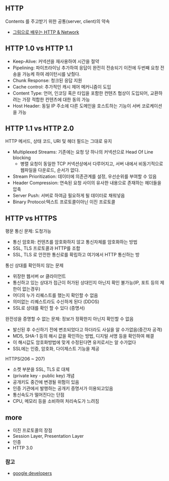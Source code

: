 ## HTTP
Contents 를 주고받기 위한 공통(server, client)의 약속
- [그림으로 배우는 HTTP & Network](https://book.naver.com/bookdb/book_detail.nhn?bid=8657832)



## HTTP 1.0 vs HTTP 1.1
- Keep-Alive: 커넥션을 재사용하여 시간을 절약
- Pipelining: 파이프라이닝 추가하여 응답이 완전히 전송되기 이전에 두번째 요청 전송을 가능케 하여 레이턴시를 낮췄다.
- Chunk Response: 청크된 응답 지원
- Cache control: 추가적인 캐시 제어 메커니즘이 도입
- Content Type: 언어, 인코딩 혹은 타입을 포함한 컨텐츠 협상이 도입되어, 교환하려는 가장 적합한 컨텐츠에 대한 동의 가능
- Host Header: 동일 IP 주소에 다른 도메인을 호스트하는 기능이 서버 코로케이션을 가능



## HTTP 1.1 vs HTTP 2.0
HTTP 메서드, 상태 코드, URI 및 헤더 필드는 그대로 유지
- Multiplexed Streams: 기존에는 요청 당 하나의 커넥션으로 Head Of Line blocking
  - 병렬 요청이 동일한 TCP 커넥션상에서 다루어지고, 서버 내에서 비동기적으로 웹파일을 다운로드, 순서가 없다.
- Stream Prioritization: 데이터에 의존관계를 설정, 우선순위를 부여할 수 있음
- Header Compression: 연속된 요청 사이의 유사한 내용으로 존재하는 헤더들을 압축
- Server Push: 서버로 하여금 필요하게 될 데이터로 채워넣음  
- Binary Protocol:텍스트 프로토콜이아닌 이진 프로토콜



## HTTP vs HTTPS

평문 통신 문제: 도청가능
- 통신 암호화: 컨텐츠를 암호화하지 않고 통신자체를 암호화하는 방법
- SSL, TLS 프로토콜과 HTTP를 조합
- SSL, TLS 로 안전한 통신로를 확립하고 여기에서 HTTP 통신하는 방

통신 상대를 확인하지 않는 문제
- 위장한 웹서버 or 클라이언트
- 통신하고 있는 상대가 접근이 허가된 상대인지 아닌지 확인 불가능(IP, 포트 등의 제한이 없는경우)
- 어디의 누가 리퀘스트를 했는지 확인할 수 없음
- 의미없는 리퀘스트라도 수신하게 된다 (DDOS)
- SSL로 상대를 확인 할 수 있다 (증명서)

완전성을 증명할 수 없는 문제: 정보가 정확한지 아닌지 확인할 수 없음
- 발신된 후 수신하기 전에 변조되었다고 하더라도 사실을 알 수가없음(중간자 공격)
- MD5, SHA-1 등의 해시 값을 확인하는 방법, 디지털 서명 등을 확인하여 해결
- 이 해시값도 암호화방법에 맞게 수정된다면 유저로서는 알 수가없다
- SSL에는 인증, 암호화, 다이제스트 기능을 제공

HTTPS(206 ~ 207)
- 소켓 부분을 SSL, TLS 로 대체
- (private key - public key) 개념
- 공개키도 중간에 변경될 위험이 있음
- 인증 기관에서 발행하는 공개키 증명서가 이용되고있음
- 통신속도가 떨어진다는 단점
- CPU, 메모리 등을 소비하여 처리속도가 느려짐



## more
- 이진 프로토콜의 장점
- Session Layer, Presentation Layer
- 인증 
- HTTP 3.0


### 참고
- [google developers](https://developers.google.com/web/fundamentals/performance/http2/?hl=ko)
